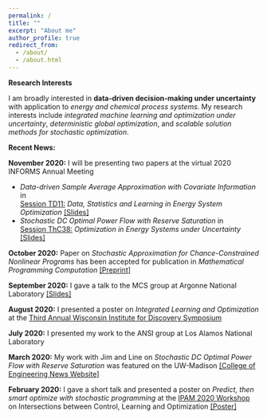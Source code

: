 ```yaml
---
permalink: /
title: ""
excerpt: "About me"
author_profile: true
redirect_from: 
  - /about/
  - /about.html
---
```

**Research Interests**

I am broadly interested in **data-driven decision-making under uncertainty** with application to *energy and chemical process systems*. My research interests include *integrated machine learning and optimization under uncertainty*, *deterministic global optimization*, and *scalable solution methods for stochastic optimization*.


**Recent News:**

**November 2020:** I will be presenting two papers at the virtual 2020 INFORMS Annual Meeting
* *Data-driven Sample Average Approximation with Covariate Information* in <br/> [Session TD11:](https://www.abstractsonline.com/pp8/#!/9022/session/2220) *Data, Statistics and Learning in Energy System Optimization* <a href = "https://rohitkannan.github.io/presentations/Kannan_INFORMS20_DDSAA.pdf" target="_blank">[Slides]</a>
* *Stochastic DC Optimal Power Flow with Reserve Saturation* in <br/> [Session ThC38:](https://www.abstractsonline.com/pp8/#!/9022/session/2845) *Optimization in Energy Systems under Uncertainty* <a href = "https://rohitkannan.github.io/presentations/Kannan_INFORMS20_SDCOPF.pdf" target="_blank">[Slides]</a>

**October 2020:** Paper on *Stochastic Approximation for Chance-Constrained Nonlinear Programs* has been accepted for publication in *Mathematical Programming Computation* <a href = "https://arxiv.org/abs/1812.07066" target="_blank">[Preprint]</a>

**September 2020:** I gave a talk to the MCS group at Argonne National Laboratory <a href = "https://rohitkannan.github.io/presentations/Kannan_Argonne_September_2020.pdf" target="_blank">[Slides]</a>

**August 2020:** I presented a poster on *Integrated Learning and Optimization* at the [Third Annual Wisconsin Institute for Discovery Symposium](https://wid.wisc.edu/wid-symposium/)

**July 2020:** I presented my work to the ANSI group at Los Alamos National Laboratory

**March 2020:** My work with Jim and Line on *Stochastic DC Optimal Power Flow with Reserve Saturation* was featured on the UW-Madison <a href = "https://www.engr.wisc.edu/news/power-tools-new-math-model-optimizes-energy/" target="_blank">[College of Engineering News Website] </a>

**February 2020:** I gave a short talk and presented a poster on *Predict, then smart optimize with stochastic programming* at the [IPAM 2020 Workshop](http://www.ipam.ucla.edu/programs/workshops/intersections-between-control-learning-and-optimization/) on Intersections between Control, Learning and Optimization <a href = "https://rohitkannan.github.io/presentations/Kannan_IPAM20_DDSAA.pdf" target="_blank">[Poster]</a>

